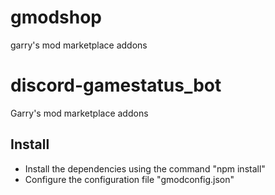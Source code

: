 # gmodshop
garry's mod marketplace addons
# discord-gamestatus_bot
Garry's mod marketplace addons

## Install
- Install the dependencies using the command "npm install"
- Configure the configuration file "gmodconfig.json"
